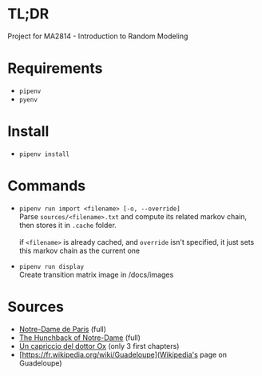 # TL;DR

Project for MA2814 - Introduction to Random Modeling

# Requirements

- `pipenv`
- `pyenv`

# Install

- `pipenv install`

# Commands

- `pipenv run import <filename> [-o, --override]` <br>
  Parse `sources/<filename>.txt` and compute its related markov chain, then stores it in `.cache` folder.<br><br>
  if `<filename>` is already cached, and `override` isn't specified, it just sets this markov chain as the current one

- `pipenv run display` <br>
  Create transition matrix image in /docs/images

# Sources

- [Notre-Dame de Paris](https://fr.wikisource.org/wiki/Notre-Dame_de_Paris) (full)
- [The Hunchback of Notre-Dame](https://en.wikisource.org/wiki/The_Hunchback_of_Notre_Dame) (full)
- [Un capriccio del dottor Ox](https://it.wikisource.org/wiki/Un_capriccio_del_dottor_Ox) (only 3 first chapters)
- [https://fr.wikipedia.org/wiki/Guadeloupe](Wikipedia's page on Guadeloupe)
